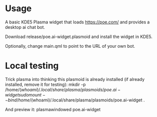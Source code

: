 # Usage

A basic KDE5 Plasma widget that loads https://poe.com/ and provides a desktop ai chat bot.

Download release/poe.ai-widget.plasmoid and install the widget in KDE5.

Optionally, change main.qml to point to the URL of your own bot.

# Local testing

Trick plasma into thinking this plasmoid is already installed (if already installed, remove it for testing):
mkdir -p /home/$(whoami)/.local/share/plasma/plasmoids/poe.ai-widget
sudo mount --bind /home/$(whoami)/.local/share/plasma/plasmoids/poe.ai-widget .

And preview it:
plasmawindowed poe.ai-widget

